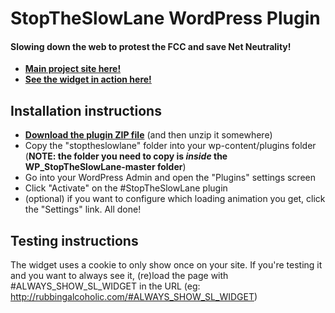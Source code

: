 StopTheSlowLane WordPress Plugin
================================
#### Slowing down the web to protest the FCC and save Net Neutrality!
* [**Main project site here!**][1]
* [**See the widget in action here!**][2]


Installation instructions
-------------------------
* [**Download the plugin ZIP file**][3] (and then unzip it somewhere)
* Copy the "stoptheslowlane" folder into your wp-content/plugins folder
  (**NOTE: the folder you need to copy is _inside_ the
  WP_StopTheSlowLane-master folder**)
* Go into your WordPress Admin and open the "Plugins" settings screen
* Click "Activate" on the #StopTheSlowLane plugin
* (optional) if you want to configure which loading animation you get, click
  the "Settings" link. All done!



Testing instructions
--------------------
The widget uses a cookie to only show once on your site. If you're testing it
and you want to always see it, (re)load the page with #ALWAYS_SHOW_SL_WIDGET in
the URL (eg: http://rubbingalcoholic.com/#ALWAYS_SHOW_SL_WIDGET)



[1]: http://www.stoptheslowlane.com
[2]: http://rubbingalcoholic.com/#ALWAYS_SHOW_SL_WIDGET
[3]: https://github.com/rubbingalcoholic/WP_StopTheSlowLane/archive/master.zip
